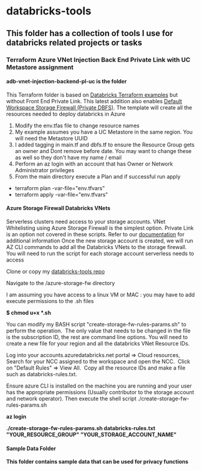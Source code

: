 # databricks-tools
## This folder has a collection of tools I use for databricks related projects or tasks
### Terraform Azure VNet Injection Back End Private Link with UC Metastore assignment 
#### adb-vnet-injection-backend-pl-uc  is the folder
This Terraform folder is based on [Databricks Terraform examples](https://github.com/databricks/terraform-databricks-examples/tree/main/examples/adb-with-private-link-standard) but without Front End Private Link.  This latest addition also enables [Default Workspace Storage Firewall (Private DBFS)](https://learn.microsoft.com/en-us/azure/databricks/security/network/storage/firewall-support). The template will create all the resources needed to deploy databricks in Azure
1. Modify the env.tfas file to change resource names
2. My example assumes you have a UC Metastore in the same region. You will need the Metastore UUID
3. I added tagging in main.tf and dbfs.tf to ensure the Resource Group gets an owner and Dont remove before date.  You may want to change these as well so they don't have my name / email
4. Perform an az login with an account that has Owner  or Network Administrator privileges
5. From the main directory execute a Plan and if successful run apply
* terraform plan -var-file="env.tfvars"
* terraform apply -var-file="env.tfvars"
#### Azure Storage Firewall Databricks VNets
Serverless clusters need access to your storage accounts.  VNet Whitelisting using Azure Storage Firewall is the simplest option.  Private Link is an option not covered in these scripts.  Refer to our [documentation](https://learn.microsoft.com/en-us/azure/databricks/security/network/serverless-network-security/serverless-private-link) for additional information 
Once the new storage account is created, we will run AZ CLI commands to add all the Databricks VNets to the storage firewall. You will need to run the script for each storage account serverless needs to access

Clone or copy my [databricks-tools repo](https://github.com/ScottGriz/databricks-tools)

<p>
Navigate to the /azure-storage-fw directory
</p>
<p>I am assuming you have access to a linux VM or MAC : you may have to add execute permissions to the .sh files </p>
<b>$ chmod u+x *.sh</b>
<p>
You can modify my BASH script "create-storage-fw-rules-params.sh" to perform the operation.  The only value that needs to be changed in the file is the subscription ID, the rest are command line options. You will need to create a new file for your region and all the databricks VNet Resource IDs.  
</p>  
<p>Log into your accounts.azuredatabricks.net portal => Cloud resources,  Search for your NCC assigned to the workspace and open the NCC.  Click on "Default Rules" => View All.  Copy all the resource IDs and make a file such as databricks-rules.txt. 
</p>
<p>Ensure azure CLI is installed on the machine you are running and your user has the appropriate permissions (Usually contributor to the storage account and network operator). Then execute the shell script ./create-storage-fw-rules-params.sh</p>

<b>az login<b>
<p>
<b>./create-storage-fw-rules-params.sh databricks-rules.txt "YOUR_RESOURCE_GROUP" "YOUR_STORAGE_ACCOUNT_NAME"</b>
</p>

#### Sample Data Folder
This folder contains sample data that can be used for privacy functions
